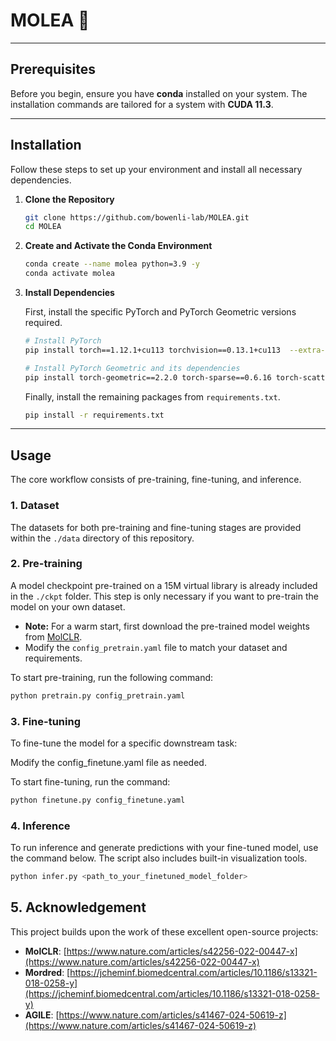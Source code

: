 # **MOLEA 🌿**

---
## **Prerequisites**

Before you begin, ensure you have **conda** installed on your system. The installation commands are tailored for a system with **CUDA 11.3**.

---
## **Installation**

Follow these steps to set up your environment and install all necessary dependencies.

1.  **Clone the Repository**
    
    ```bash
    git clone https://github.com/bowenli-lab/MOLEA.git
    cd MOLEA
    ```
    
2.  **Create and Activate the Conda Environment**
    
    ```bash
    conda create --name molea python=3.9 -y
    conda activate molea
    ```
    
3.  **Install Dependencies**
    
    First, install the specific PyTorch and PyTorch Geometric versions required.
    
    ```bash
    # Install PyTorch
    pip install torch==1.12.1+cu113 torchvision==0.13.1+cu113  --extra-index-url https://download.pytorch.org/whl/cu113
    
    # Install PyTorch Geometric and its dependencies
    pip install torch-geometric==2.2.0 torch-sparse==0.6.16 torch-scatter==2.1.0 -f https://data.pyg.org/whl/torch-1.12.0+cu113.html
    ```
    
    Finally, install the remaining packages from `requirements.txt`.
    
    ```bash
    pip install -r requirements.txt
    ```
    
---
## **Usage**

The core workflow consists of pre-training, fine-tuning, and inference.

### **1. Dataset**

The datasets for both pre-training and fine-tuning stages are provided within the `./data` directory of this repository.

### **2. Pre-training**

A model checkpoint pre-trained on a 15M virtual library is already included in the `./ckpt` folder. This step is only necessary if you want to pre-train the model on your own dataset.

* **Note:** For a warm start, first download the pre-trained model weights from [MolCLR](https://github.com/yuyangw/MolCLR).
* Modify the `config_pretrain.yaml` file to match your dataset and requirements.

To start pre-training, run the following command:
```bash
python pretrain.py config_pretrain.yaml
```


### **3. Fine-tuning**

To fine-tune the model for a specific downstream task:

Modify the config_finetune.yaml file as needed.

To start fine-tuning, run the command:

```bash
python finetune.py config_finetune.yaml
```

### **4. Inference**

To run inference and generate predictions with your fine-tuned model, use the command below. The script also includes built-in visualization tools.

```bash
python infer.py <path_to_your_finetuned_model_folder>
```

## **5. Acknowledgement**
This project builds upon the work of these excellent open-source projects:
- **MolCLR**: [https://www.nature.com/articles/s42256-022-00447-x](https://www.nature.com/articles/s42256-022-00447-x)
- **Mordred**: [https://jcheminf.biomedcentral.com/articles/10.1186/s13321-018-0258-y](https://jcheminf.biomedcentral.com/articles/10.1186/s13321-018-0258-y)
- **AGILE**: [https://www.nature.com/articles/s41467-024-50619-z](https://www.nature.com/articles/s41467-024-50619-z)
